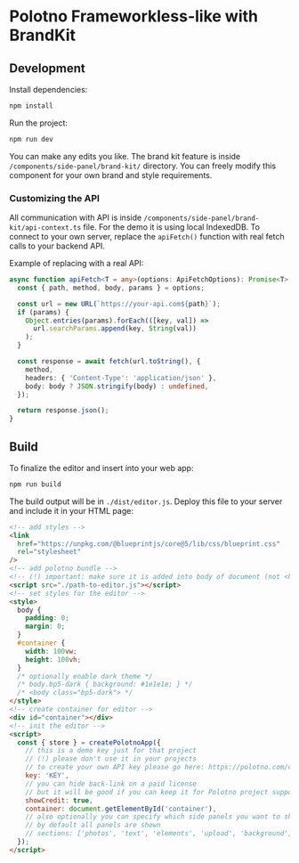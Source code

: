 # Polotno Frameworkless-like with BrandKit

## Development

Install dependencies:

```bash
npm install
```

Run the project:

```bash
npm run dev
```

You can make any edits you like. The brand kit feature is inside `/components/side-panel/brand-kit/` directory.
You can freely modify this component for your own brand and style requirements.

### Customizing the API

All communication with API is inside `/components/side-panel/brand-kit/api-context.ts` file.
For the demo it is using local IndexedDB. To connect to your own server, replace the `apiFetch()` function with real fetch calls to your backend API.

Example of replacing with a real API:

```typescript
async function apiFetch<T = any>(options: ApiFetchOptions): Promise<T> {
  const { path, method, body, params } = options;

  const url = new URL(`https://your-api.com${path}`);
  if (params) {
    Object.entries(params).forEach(([key, val]) =>
      url.searchParams.append(key, String(val))
    );
  }

  const response = await fetch(url.toString(), {
    method,
    headers: { 'Content-Type': 'application/json' },
    body: body ? JSON.stringify(body) : undefined,
  });

  return response.json();
}
```

## Build

To finalize the editor and insert into your web app:

```bash
npm run build
```

The build output will be in `./dist/editor.js`. Deploy this file to your server and include it in your HTML page:

```html
<!-- add styles -->
<link
  href="https://unpkg.com/@blueprintjs/core@5/lib/css/blueprint.css"
  rel="stylesheet"
/>
<!-- add polotno bundle -->
<!-- (!) important: make sure it is added into body of document (not <head>) -->
<script src="./path-to-editor.js"></script>
<!-- set styles for the editor -->
<style>
  body {
    padding: 0;
    margin: 0;
  }
  #container {
    width: 100vw;
    height: 100vh;
  }
  /* optionally enable dark theme */
  /* body.bp5-dark { background: #1e1e1e; } */
  /* <body class="bp5-dark"> */
</style>
<!-- create container for editor -->
<div id="container"></div>
<!-- init the editor -->
<script>
  const { store } = createPolotnoApp({
    // this is a demo key just for that project
    // (!) please don't use it in your projects
    // to create your own API key please go here: https://polotno.com/cabinet
    key: 'KEY',
    // you can hide back-link on a paid license
    // but it will be good if you can keep it for Polotno project support
    showCredit: true,
    container: document.getElementById('container'),
    // also optionally you can specify which side panels you want to show
    // by default all panels are shown
    // sections: ['photos', 'text', 'elements', 'upload', 'background', 'layers']
  });
</script>
```
